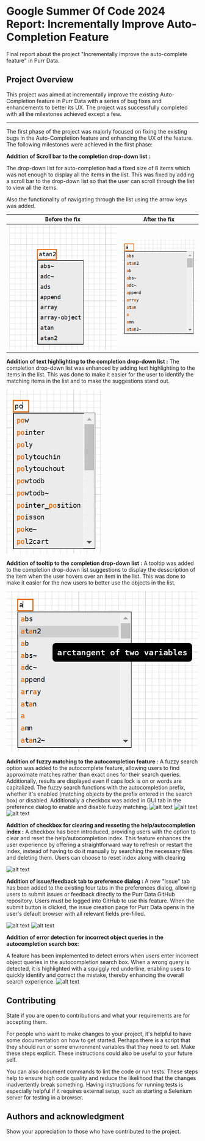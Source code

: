 # Google Summer Of Code 2024 Report: Incrementally Improve Auto-Completion Feature
Final report about the project "Incrementally improve the auto-complete feature" in Purr Data.

## Project Overview

This project was aimed at incrementally improve the existing Auto-Completion feature in Purr Data with a series of bug fixes and enhancements to better its UX. The project was successfully completed with all the milestones achieved except a few.

***
The first phase of the project was majorly focused on fixing the existing bugs in the Auto-Completion feature and enhancing the UX of the feature. The following milestones were achieved in the first phase:

**Addition of Scroll bar to the completion drop-down list :**

The drop-down list for auto-completion had a fixed size of 8 items which was not enough to display all the items in the list. This was fixed by adding a scroll bar to the drop-down list so that the user can scroll through the list to view all the items.

Also the functionality of navigating through the list using the arrow keys was added.

| Before the fix | After the fix |
|:--------------:|:-------------:|
| ![Before the fix](image.png) | ![After the fix](image-1.png) |


**Addition of text highlighting to the completion drop-down list :**
The completion drop-down list was enhanced by adding text highlighting to the items in the list. This was done to make it easier for the user to identify the matching items in the list and to make the suggestions stand out.

![alt text](image-2.png)

**Addition of tooltip to the completion drop-down list :**
A tooltip was added to the completion drop-down list suggestions to display the desscription of the item when the user hovers over an item in the list. This was done to make it easier for the new users to better use the objects in the list.

![alt text](image-3.png)

**Addition of fuzzy matching to the autocompletion feature :**
A fuzzy search option was added to the autocomplete feature, allowing users to find approximate matches rather than exact ones for their search queries. Additionally, results are displayed even if caps lock is on or words are capitalized. The fuzzy search functions with the autocompletion prefix, whether it's enabled (matching objects by the prefix entered in the search box) or disabled. Additionally a checkbox was added in GUI tab in the preference dialog to enable and disable fuzzy matching.
![alt text](image-4.png)
![alt text](image-5.png)
![alt text](image-6.png)

**Addition of checkbox for clearing and resseting the help/autocompletion index :**
A checkbox has been introduced, providing users with the option to clear and reset the help/autocompletion index. This feature enhances the user experience by offering a straightforward way to refresh or restart the index, instead of having to do it manually by searching the necessary files and deleting them. Users can choose to reset index along with clearing 

![alt text](image-7.png)

**Addition of issue/feedback tab to preference dialog :**
A new "Issue" tab has been added to the existing four tabs in the preferences dialog, allowing users to submit issues or feedback directly to the Purr Data GitHub repository. Users must be logged into GitHub to use this feature. When the submit button is clicked, the issue creation page for Purr Data opens in the user's default browser with all relevant fields pre-filled.

![alt text](image-8.png)
![alt text](image-9.png)


**Addition of error detection for incorrect object queries in the autocompletion search box:**

A feature has been implemented to detect errors when users enter incorrect object queries in the autocompletion search box. When a wrong query is detected, it is highlighted with a squiggly red underline, enabling users to quickly identify and correct the mistake, thereby enhancing the overall search experience.
![alt text](image-10.png)



## Contributing
State if you are open to contributions and what your requirements are for accepting them.

For people who want to make changes to your project, it's helpful to have some documentation on how to get started. Perhaps there is a script that they should run or some environment variables that they need to set. Make these steps explicit. These instructions could also be useful to your future self.

You can also document commands to lint the code or run tests. These steps help to ensure high code quality and reduce the likelihood that the changes inadvertently break something. Having instructions for running tests is especially helpful if it requires external setup, such as starting a Selenium server for testing in a browser.

## Authors and acknowledgment
Show your appreciation to those who have contributed to the project.



